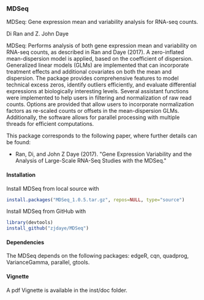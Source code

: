 ### MDSeq

MDSeq: Gene expression mean and variability analysis for RNA-seq counts.

Di Ran and Z. John Daye

MDSeq: Performs analysis of both gene expression mean and variability on RNA-seq counts, as described in Ran and Daye (2017).  A zero-inflated mean-dispersion model is applied, based on the coefficient of dispersion.  Generalized linear models (GLMs) are implemented that can incorporate treatment effects and additional covariates on both the mean and dispersion.   The package provides comprehensive features to model technical excess zeros, identify outliers efficiently, and evaluate differential expressions at biologically interesting levels.  Several assistant functions were implemented to help users in filtering and normalization of raw read counts.  Options are provided that allow users to incorporate normalization factors as re-scaled counts or offsets in the mean-dispersion GLMs.  Additionally, the software allows for parallel processing with multiple threads for efficient computations.

This package corresponds to the following paper, where further details can be found:

- Ran, Di, and John Z Daye (2017). "Gene Expression Variability and the Analysis of Large-Scale RNA-Seq Studies with the MDSeq."


#### Installation

Install MDSeq from local source with
```r
install.packages("MDSeq_1.0.5.tar.gz", repos=NULL, type="source")
```

Install MDSeq from GitHub with
```r
library(devtools)
install_github("zjdaye/MDSeq")
```

#### Dependencies

The MDSeq depends on the following packages: edgeR, cqn, quadprog, VarianceGamma, parallel, gtools.

#### Vignette
A pdf Vignette is available in the inst/doc folder.


